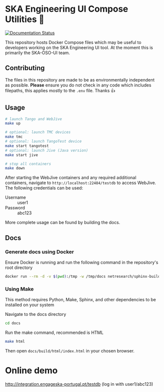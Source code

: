 # SKA Engineering UI Compose Utilities :whale:

[![Documentation Status](https://readthedocs.org/projects/ska-engineering-ui-compose-utils/badge/?version=latest)](https://developer.skatelescope.org/projects/ska-engineering-ui-compose-utils/en/latest/?badge=latest)

This repository hosts Docker Compose files which may be useful to developers working on the SKA Engineering UI tool. 
At the moment this is primarily the SKA-OSO-UI team. 

## Contributing
The files in this repository are made to be as environmentally independent as possible. **Please** ensure you do not check in any code which includes filepaths, this applies mostly to the `.env` file. Thanks :thumbsup:

## Usage
``` bash
# launch Tango and WebJive
make up

# optional: launch TMC devices
make tmc
# optional: launch TangoTest device
make start tangotest
# optional: launch Jive (Java version)
make start jive

# stop all containers
make down
```

After starting the WebJive containers and any required additional containers, navigate to 
`http://localhost:22484/testdb` to access WebJive. The following credentials can be used:

<dl>
  <dt>Username</dt>
  <dd>user1</dd>

  <dt>Password</dt>
  <dd>abc123</dd>
</dl>

More complete usage can be found by building the docs.

## Docs
### Generate docs using Docker
Ensure Docker is running and run the following command in the repository's root
directory
``` bash
docker run --rm -d -v $(pwd):/tmp -w /tmp/docs netresearch/sphinx-buildbox sh -c "make html"
```

### Using Make
This method requires Python, Make, Sphinx, and other dependencies to be installed on your system

Navigate to the docs directory
``` bash
cd docs
```
Run the make command, recommended is HTML
``` bash
make html
```

Then open `docs/build/html/index.html` in your chosen browser.


# Online demo

http://integration.engageska-portugal.pt/testdb (log in with user1/abc123)



